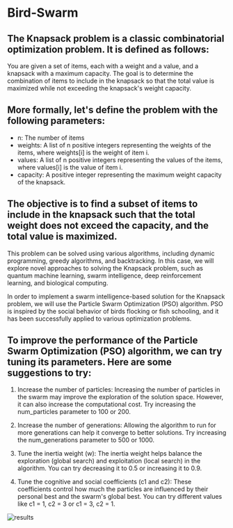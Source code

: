 # Bird-Swarm


## The Knapsack problem is a classic combinatorial optimization problem. It is defined as follows:

You are given a set of items, each with a weight and a value, and a knapsack with a maximum capacity. The goal is to determine the combination of items to include in the knapsack so that the total value is maximized while not exceeding the knapsack's weight capacity.

## More formally, let's define the problem with the following parameters:

* n: The number of items
* weights: A list of n positive integers representing the weights of the items, where weights[i] is the weight of item i.
* values: A list of n positive integers representing the values of the items, where values[i] is the value of item i.
* capacity: A positive integer representing the maximum weight capacity of the knapsack.
## The objective is to find a subset of items to include in the knapsack such that the total weight does not exceed the capacity, and the total value is maximized.

This problem can be solved using various algorithms, including dynamic programming, greedy algorithms, and backtracking. In this case, we will explore novel approaches to solving the Knapsack problem, such as quantum machine learning, swarm intelligence, deep reinforcement learning, and biological computing.

In order to implement a swarm intelligence-based solution for the Knapsack problem, we will use the Particle Swarm Optimization (PSO) algorithm. PSO is inspired by the social behavior of birds flocking or fish schooling, and it has been successfully applied to various optimization problems.

## To improve the performance of the Particle Swarm Optimization (PSO) algorithm, we can try tuning its parameters. Here are some suggestions to try:

1. Increase the number of particles: Increasing the number of particles in the swarm may improve the exploration of the solution space. However, it can also increase the computational cost. Try increasing the num_particles parameter to 100 or 200.

2. Increase the number of generations: Allowing the algorithm to run for more generations can help it converge to better solutions. Try increasing the num_generations parameter to 500 or 1000.

3. Tune the inertia weight (w): The inertia weight helps balance the exploration (global search) and exploitation (local search) in the algorithm. You can try decreasing it to 0.5 or increasing it to 0.9.

4. Tune the cognitive and social coefficients (c1 and c2): These coefficients control how much the particles are influenced by their personal best and the swarm's global best. You can try different values like c1 = 1, c2 = 3 or c1 = 3, c2 = 1.

![results](https://i.imgur.com/Sh9bhZK.png)
